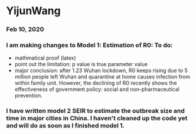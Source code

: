 # YijunWang
### Feb 10, 2020
### I am making changes to Model 1: Estimation of R0: To do:
- mathmatical proof (latex)
- point out the limitation: p value is true parameter value
- major conclusion: after 1.23 Wuhan lockdown, R0 keeps rising due to 5 million people left Wuhan and quarantine at home causes infection from within family unit. However, the declining of R0 recently shows the effectiveness of government policy: social and non-pharmaceutical prevention.

### I have written model 2 SEIR to estimate the outbreak size and time in major cities in China. I haven't cleaned up the code yet and will do as soon as I finished model 1.
